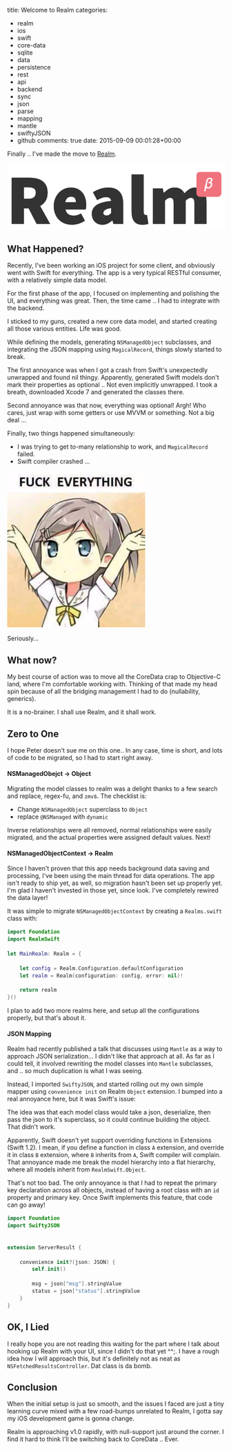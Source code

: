 title: Welcome to Realm
categories:
- realm
- ios
- swift
- core-data
- sqlite
- data
- persistence
- rest
- api
- backend
- sync
- json
- parse
- mapping
- mantle
- swiftyJSON
- github
comments: true
date: 2015-09-09 00:01:28+00:00

Finally .. I've made the move to [Realm](http://realm.io/).

![image](/images/realm-logo.png)

## What Happened?

Recently, I've been working an iOS project for some client, and obviously went with Swift for everything. The app is a very typical RESTful consumer, with a relatively simple data model.

For the first phase of the app, I focused on implementing and polishing the UI, and everything was great. Then, the time came .. I had to integrate with the backend.

I sticked to my guns, created a new core data model, and started creating all those various entities. Life was good.

While defining the models, generating `NSManagedObject` subclasses, and integrating the JSON mapping using `MagicalRecord`, things slowly started to break.

The first annoyance was when I got a crash from Swift's unexpectedly unwrapped and found nil thingy. Apparently, generated Swift models don't mark their properties as optional .. Not even implicitly unwrapped. I took a breath, downloaded Xcode 7 and generated the classes there.

Second annoyance was that now, everything was optional! Argh! Who cares, just wrap with some getters or use MVVM or something. Not a big deal ...

Finally, two things happened simultaneously:

+ I was trying to get to-many relationship to work, and `MagicalRecord` failed.
+ Swift compiler crashed ...

![image](/images/justjimmar_2015-Jul-22.jpg)

Seriously...

## What now?

My best course of action was to move all the CoreData crap to Objective-C land, where I'm comfortable working with. Thinking of that made my head spin because of all the bridging management I had to do (nullability, generics).

It is a no-brainer. I shall use Realm, and it shall work.

## Zero to One

I hope Peter doesn't sue me on this one.. In any case, time is short, and lots of code to be migrated, so I had to start right away.

#### NSManagedObejct -> Object

Migrating the model classes to realm was a delight thanks to a few search and replace, regex-fu, and `zmv`s. The checklist is:

+ Change `NSManagedObject` superclass to `Object`
+ replace `@NSManaged` with `dynamic`

Inverse relationships were all removed, normal relationships were easily migrated, and the actual properties were assigned default values. Next!

#### NSManagedObjectContext -> Realm

Since I haven't proven that this app needs background data saving and processing, I've been using the main thread for data operations. The app isn't ready to ship yet, as well, so migration hasn't been set up properly yet. I'm glad I haven't invested in those yet, since look. I've completely rewired the data layer!

It was simple to migrate `NSManagedObjectContext` by creating a `Realms.swift` class with:

```swift
import Foundation
import RealmSwift

let MainRealm: Realm = {
   
    let config = Realm.Configuration.defaultConfiguration
    let realm = Realm(configuration: config, error: nil)!
    
    return realm
}()
```

I plan to add two more realms here, and setup all the configurations properly, but that's about it.

#### JSON Mapping

Realm had recently published a talk that discusses using `Mantle` as a way to approach JSON serialization... I didn't like that approach at all. As far as I could tell, it involved rewriting the model classes into `Mantle` subclasses, and .. so much duplication is what I was seeing.

Instead, I imported `SwiftyJSON`, and started rolling out my own simple mapper using `convenience init` on Realm `Object` extension. I bumped into a real annoyance here, but it was Swift's issue:

The idea was that each model class would take a json, deserialize, then pass the json to it's superclass, so it could continue building the object. That didn't work.

Apparently, Swift doesn't yet support overriding functions in Extensions (Swift 1.2). I mean, if you define a function in class `A` extension, and override it in class `B` extension, where `B` inherits from `A`, Swift compiler will complain. That annoyance made me break the model hierarchy into a flat hierarchy, where all models inherit from `RealmSwift.Object`.

That's not too bad. The only annoyance is that I had to repeat the primary key declaration across all objects, instead of having a root class with an `id` property and primary key. Once Swift implements this feature, that code can go away!

```swift
import Foundation
import SwiftyJSON


extension ServerResult {

    convenience init?(json: JSON) {
        self.init()
     
        msg = json["msg"].stringValue
        status = json["status"].stringValue
    }
}
```


## OK, I Lied

I really hope you are not reading this waiting for the part where I talk about hooking up Realm with your UI, since I didn't do that yet ^^;. I have a rough idea how I will approach this, but it's definitely not as neat as `NSFetchedResultsController`. Dat class is da bomb.

## Conclusion

When the initial setup is just so smooth, and the issues I faced are just a tiny learning curve mixed with a few road-bumps unrelated to Realm, I gotta say my iOS development game is gonna change.

Realm is approaching v1.0 rapidly, with null-support just around the corner. I find it hard to think I'll be switching back to CoreData .. Ever.
